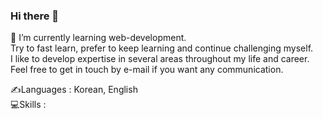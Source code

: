 ### Hi there 👋

🌱 I’m currently learning web-development. </br>
Try to fast learn, prefer to keep learning and continue challenging myself. </br>
I like to develop expertise in several areas throughout my life and career. </br>
Feel free to get in touch by e-mail if you want any communication. </br>

✍Languages : Korean, English </br>
💻Skills : 

<!--
**Journey-han/Journey-han** is a ✨ _special_ ✨ repository because its `README.md` (this file) appears on your GitHub profile.

Here are some ideas to get you started:

- 🔭 I’m currently working on ...
- 🌱 I’m currently learning ...
- 👯 I’m looking to collaborate on ...
- 🤔 I’m looking for help with ...
- 💬 Ask me about ...
- 📫 How to reach me: ...
- 😄 Pronouns: ...
- ⚡ Fun fact: ...
-->
